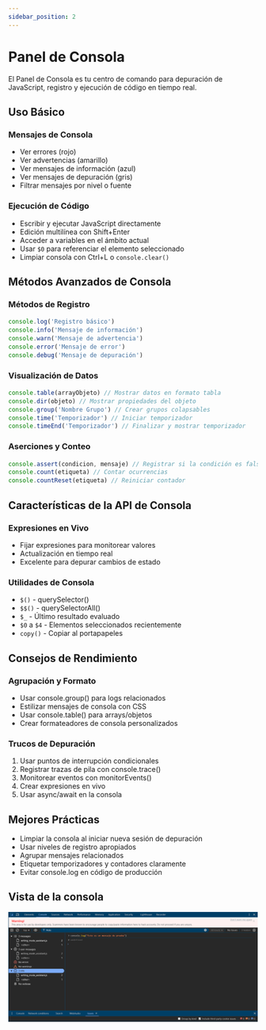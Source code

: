 ```yaml
---
sidebar_position: 2
---
```


# Panel de Consola

El Panel de Consola es tu centro de comando para depuración de JavaScript, registro y ejecución de código en tiempo real.

## Uso Básico

### Mensajes de Consola
- Ver errores (rojo)
- Ver advertencias (amarillo)
- Ver mensajes de información (azul)
- Ver mensajes de depuración (gris)
- Filtrar mensajes por nivel o fuente

### Ejecución de Código
- Escribir y ejecutar JavaScript directamente
- Edición multilínea con Shift+Enter
- Acceder a variables en el ámbito actual
- Usar `$0` para referenciar el elemento seleccionado
- Limpiar consola con Ctrl+L o `console.clear()`

## Métodos Avanzados de Consola

### Métodos de Registro
```javascript
console.log('Registro básico')
console.info('Mensaje de información')
console.warn('Mensaje de advertencia')
console.error('Mensaje de error')
console.debug('Mensaje de depuración')
```

### Visualización de Datos
```javascript
console.table(arrayObjeto) // Mostrar datos en formato tabla
console.dir(objeto) // Mostrar propiedades del objeto
console.group('Nombre Grupo') // Crear grupos colapsables
console.time('Temporizador') // Iniciar temporizador
console.timeEnd('Temporizador') // Finalizar y mostrar temporizador
```

### Aserciones y Conteo
```javascript
console.assert(condicion, mensaje) // Registrar si la condición es falsa
console.count(etiqueta) // Contar ocurrencias
console.countReset(etiqueta) // Reiniciar contador
```

## Características de la API de Consola

### Expresiones en Vivo
- Fijar expresiones para monitorear valores
- Actualización en tiempo real
- Excelente para depurar cambios de estado

### Utilidades de Consola
- `$()` - querySelector()
- `$$()` - querySelectorAll()
- `$_` - Último resultado evaluado
- `$0` a `$4` - Elementos seleccionados recientemente
- `copy()` - Copiar al portapapeles

## Consejos de Rendimiento

### Agrupación y Formato
- Usar console.group() para logs relacionados
- Estilizar mensajes de consola con CSS
- Usar console.table() para arrays/objetos
- Crear formateadores de consola personalizados

### Trucos de Depuración
1. Usar puntos de interrupción condicionales
2. Registrar trazas de pila con console.trace()
3. Monitorear eventos con monitorEvents()
4. Crear expresiones en vivo
5. Usar async/await en la consola

## Mejores Prácticas
- Limpiar la consola al iniciar nueva sesión de depuración
- Usar niveles de registro apropiados
- Agrupar mensajes relacionados
- Etiquetar temporizadores y contadores claramente
- Evitar console.log en código de producción

## Vista de la consola
![Vista](./img/console_img.png)